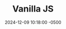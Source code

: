 ---
layout: post
title: "Vanilla JS"
date: 2024-12-09 10:18:00 -0500
link: http://vanilla-js.com/ 
byline: Hot new framework
tags: til
---